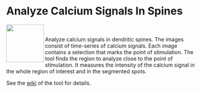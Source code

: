# Analyze Calcium Signals In Spines

<img align='left' src="https://camo.githubusercontent.com/fc1205eebe78576b143b37d90e5d9059e4390dd7/687474703a2f2f6465762e6d72692e636e72732e66722f6174746163686d656e74732f646f776e6c6f61642f323036332f74696d652d7365726965732e676966" height='100'/><br>

Analyze calcium signals in dendritic spines. The images consist of time-series of calcium signals. Each image contains a selection that marks the point of stimulation. The tool finds the region to analyze close to the point of stimulation. It measures the intensity of the calcium signal in the whole region of interest and in the segmented spots.

See the [wiki](https://github.com/MontpellierRessourcesImagerie/imagej_macros_and_scripts/wiki/Analyze_Calcium_Signals_In_Spines) of the tool for details.
